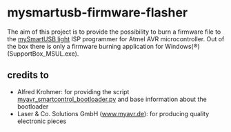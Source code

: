 mysmartusb-firmware-flasher
===========================

The aim of this project is to provide the possibility to burn a firmware file to the [mySmartUSB light][1] ISP programmer for Atmel AVR microcontroller. Out of the box there is only a firmware burning application for Windows(®) (SupportBox_MSUL.exe).

credits to
----------
- Alfred Krohmer: for providing the script [myavr_smartcontrol_bootloader.py][2] and base information about the bootloader
- Laser & Co. Solutions GmbH (www.myavr.de): for producing quality electronic pieces
 

[1]: http://shop.myavr.com/Top%20Sellers/mySmartUSB%20light.htm?sp=article.sp.php&artID=200006 "mySmartUSB light"
[2]: http://devkid.net/uploads/myavr_smartcontrol_bootloader.py "myavr_smartcontrol_bootloader.py"
